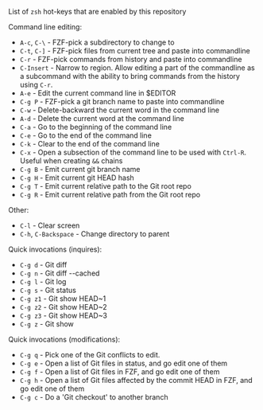List of `zsh` hot-keys that are enabled by this repository

Command line editing:

* `A-c`, `C-\` - FZF-pick a subdirectory to change to
* `C-t`, `C-]` - FZF-pick files from current tree and paste into commandline
* `C-r` - FZF-pick commands from history and paste into commandline
* `C-Insert` - Narrow to region. Allow editing a part of the commandline as a subcommand
               with the ability to bring commands from the history using `C-r`.
* `A-e` - Edit the current command line in $EDITOR
* `C-g P` - FZF-pick a git branch name to paste into commandline
* `C-w` - Delete-backward the current word in the command line
* `A-d` - Delete the current word at the command line
* `C-a` - Go to the beginning of the command line
* `C-e` - Go to the end of the command line
* `C-k` - Clear to the end of the command line
* `C-x` - Open a subsection of the command line to be used with `Ctrl-R`. Useful when creating `&&` chains
* `C-g B` - Emit current git branch name
* `C-g H` - Emit current git HEAD hash
* `C-g T` - Emit current relative path to the Git root repo
* `C-g R` - Emit current relative path from the Git root repo

Other:

* `C-l` - Clear screen
* `C-h`, `C-Backspace` - Change directory to parent

Quick invocations (inquires):

* `C-g d` - Git diff
* `C-g n` - Git diff --cached
* `C-g l` - Git log
* `C-g s` - Git status
* `C-g z1` - Git show HEAD~1
* `C-g z2` - Git show HEAD~2
* `C-g z3` - Git show HEAD~3
* `C-g z` - Git show

Quick invocations (modifications):

* `C-g q` - Pick one of the Git conflicts to edit.
* `C-g e` - Open a list of Git files in status, and go edit one of them
* `C-g f` - Open a list of Git files in FZF, and go edit one of them
* `C-g h` - Open a list of Git files affected by the commit HEAD in FZF, and go edit one of them
* `C-g c` - Do a 'Git checkout' to another branch
